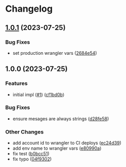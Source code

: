 # Changelog

## [1.0.1](https://github.com/web3-storage/loki-tail-worker/compare/v1.0.0...v1.0.1) (2023-07-25)


### Bug Fixes

* set production wrangler vars ([2684e54](https://github.com/web3-storage/loki-tail-worker/commit/2684e5459c1422a491d0c6b1d76a10f927b3f121))

## 1.0.0 (2023-07-25)


### Features

* initial impl ([#1](https://github.com/web3-storage/loki-tail-worker/issues/1)) ([cf1bd0b](https://github.com/web3-storage/loki-tail-worker/commit/cf1bd0b136e633ed00b87763c1eb89683c8b9690))


### Bug Fixes

* ensure mesages are always strings ([d28fe58](https://github.com/web3-storage/loki-tail-worker/commit/d28fe585e664b828943c48590cb7cbad7f1066ae))


### Other Changes

* add account id to wrangler to CI deploys ([ec24d39](https://github.com/web3-storage/loki-tail-worker/commit/ec24d3913fc09b012acfb043908f2520c103b2b0))
* add env name to wrangler vars ([e80990a](https://github.com/web3-storage/loki-tail-worker/commit/e80990ac159b6febab40b1d3f4c087e428c59dd0))
* fix test ([b0bcc51](https://github.com/web3-storage/loki-tail-worker/commit/b0bcc5191dc6208bc374335dc449299e53b0d0f3))
* fix typo ([04f9302](https://github.com/web3-storage/loki-tail-worker/commit/04f930284a8a093f44dd618846fe29714f9027f7))
